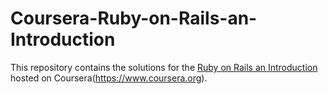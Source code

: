 Coursera-Ruby-on-Rails-an-Introduction
======================================
This repository contains the solutions for the [Ruby on Rails an Introduction](https://www.coursera.org/learn/ruby-on-rails-intro) hosted on Coursera(https://www.coursera.org).

